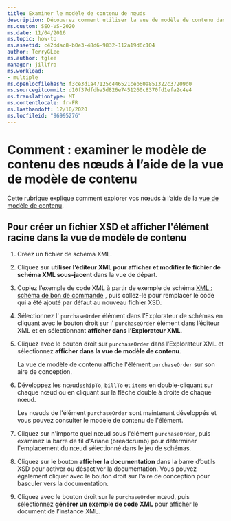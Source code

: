 ```yaml
---
title: Examiner le modèle de contenu de nœuds
description: Découvrez comment utiliser la vue de modèle de contenu dans le concepteur de schémas XML pour examiner le modèle de contenu des nœuds dans un schéma XML.
ms.custom: SEO-VS-2020
ms.date: 11/04/2016
ms.topic: how-to
ms.assetid: c42ddac8-b0e3-48d6-9832-112a19d6c104
author: TerryGLee
ms.author: tglee
manager: jillfra
ms.workload:
- multiple
ms.openlocfilehash: f3ce3d1a47125c446521ceb60a851322c37209d0
ms.sourcegitcommit: d10f37dfdba5d826e7451260c8370fd1efa2c4e4
ms.translationtype: MT
ms.contentlocale: fr-FR
ms.lasthandoff: 12/10/2020
ms.locfileid: "96995276"
---
```

# <a name="how-to-examine-the-content-model-of-nodes-by-using-the-content-model-view"></a>Comment : examiner le modèle de contenu des nœuds à l’aide de la vue de modèle de contenu

Cette rubrique explique comment explorer vos nœuds à l’aide de la [vue de modèle de contenu](../xml-tools/content-model-view.md).

## <a name="to-create-a-new-xsd-file-and-display-the-root-element-in-the-content-model-view"></a>Pour créer un fichier XSD et afficher l'élément racine dans la vue de modèle de contenu

1. Créez un fichier de schéma XML.

2. Cliquez sur **utiliser l’éditeur XML pour afficher et modifier le fichier de schéma XML sous-jacent** dans la vue de départ.

3. Copiez l’exemple de code XML à partir de exemple de schéma [XML : schéma de bon de commande](../xml-tools/sample-xsd-file-purchase-order-schema.md) , puis collez-le pour remplacer le code qui a été ajouté par défaut au nouveau fichier XSD.

4. Sélectionnez l' `purchaseOrder` élément dans l’Explorateur de schémas en cliquant avec le bouton droit sur l' `purchaseOrder` élément dans l’éditeur XML et en sélectionnant **afficher dans l’Explorateur XML**.

5. Cliquez avec le bouton droit sur `purchaseOrder` dans l’Explorateur XML et sélectionnez **afficher dans la vue de modèle de contenu**.

     La vue de modèle de contenu affiche l'élément `purchaseOrder` sur son aire de conception.

6. Développez les nœuds`shipTo`, `billTo` et `items` en double-cliquant sur chaque nœud ou en cliquant sur la flèche double à droite de chaque nœud.

     Les nœuds de l'élément `purchaseOrder` sont maintenant développés et vous pouvez consulter le modèle de contenu de l'élément.

7. Cliquez sur n'importe quel nœud sous l'élément `purchaseOrder`, puis examinez la barre de fil d'Ariane (breadcrumb) pour déterminer l'emplacement du nœud sélectionné dans le jeu de schémas.

8. Cliquez sur le bouton **afficher la documentation** dans la barre d’outils XSD pour activer ou désactiver la documentation. Vous pouvez également cliquer avec le bouton droit sur l'aire de conception pour basculer vers la documentation.

9. Cliquez avec le bouton droit sur le `purchaseOrder` nœud, puis sélectionnez **générer un exemple de code XML** pour afficher le document de l’instance XML.
